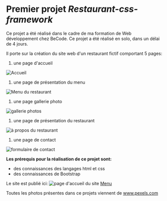 # Premier projet *Restaurant-css-framework*
Ce projet a été réalisé dans le cadre de ma formation de Web développement chez BeCode. 
Ce projet a été réalisé en solo, dans un délai de 4 jours. 

Il porte sur la création du site web d'un restaurant fictif comportant 5 pages: 

1. une page d'accueil  

![Accueil](ReadMeAccueil.png)


1. une page de présentation du menu

![Menu du restaurant](ReadMeMenu.png)


1. une page gallerie photo 

 ![gallerie photos](ReadMeGallerie.png)


1. une page de présentation du restaurant 

![à propos du restaurant](ReadMeRestaurant.png)


1. une page de contact 

![formulaire de contact](ReadMeContact.png)




**Les prérequis pour la réalisation de ce projet sont:**
- des connaissances des langages html et css
- des connaissances de Bootstrap

Le site est publié ici: ![page d'accueil du site](#Acceuil.html)
<a class="nav-link" href="Menu.html">Menu</a>


Toutes les photos présentes dans ce projets viennent de www.pexels.com







